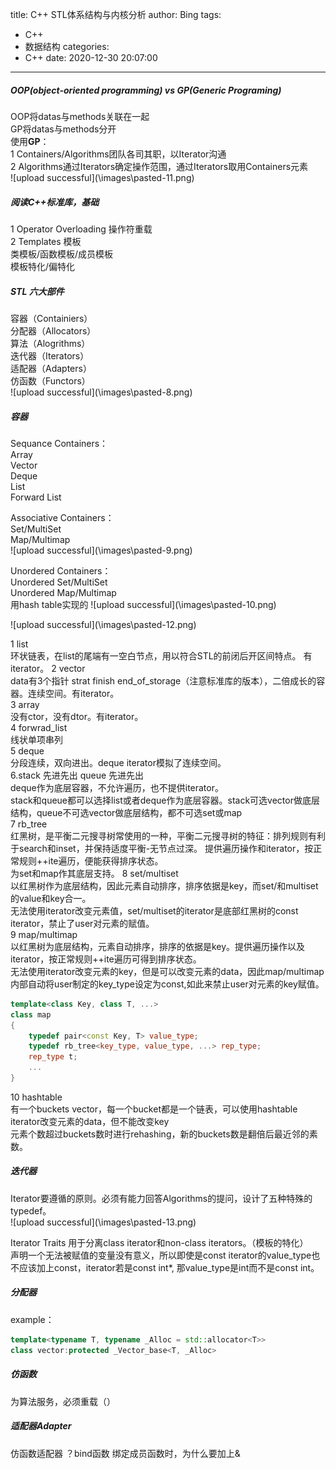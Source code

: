 title: C++ STL体系结构与内核分析
author: Bing
tags:
  - C++
  - 数据结构
categories:
  - C++
date: 2020-12-30 20:07:00
---
##### OOP(object-oriented programming) vs GP(Generic Programing)  
OOP将datas与methods关联在一起  
GP将datas与methods分开  
使用**GP**：  
1 Containers/Algorithms团队各司其职，以Iterator沟通  
2 Algorithms通过Iterators确定操作范围，通过Iterators取用Containers元素  
![upload successful](\\images\pasted-11.png\)

##### 阅读C++标准库，基础  
1 Operator Overloading 操作符重载  
2 Templates 模板  
类模板/函数模板/成员模板  
模板特化/偏特化

##### STL 六大部件
容器（Containiers）  
分配器（Allocators）  
算法（Alogrithms）  
迭代器（Iterators）  
适配器（Adapters）  
仿函数（Functors）  
![upload successful](\\images\pasted-8.png\)  

##### 容器  
Sequance Containers：  
Array  
Vector  
Deque  
List  
Forward List  

Associative Containers：  
Set/MultiSet   
Map/Multimap    
![upload successful](\\images\pasted-9.png\)  

Unordered Containers：  
Unordered Set/MultiSet  
Unordered Map/Multimap  
用hash table实现的
![upload successful](\\images\pasted-10.png\) 

![upload successful](\\images\pasted-12.png\)

1 list  
环状链表，在list的尾端有一空白节点，用以符合STL的前闭后开区间特点。 有iterator。
2 vector  
data有3个指针 strat finish end_of_storage（注意标准库的版本），二倍成长的容器。连续空间。有iterator。  
3 array  
没有ctor，没有dtor。有iterator。  
4 forwrad_list  
线状单项串列  
5 deque  
分段连续，双向进出。deque iterator模拟了连续空间。  
6.stack 先进先出 queue 先进先出  
deque作为底层容器，不允许遍历，也不提供iterator。  
stack和queue都可以选择list或者deque作为底层容器。stack可选vector做底层结构，queue不可选vector做底层结构，都不可选set或map   
7 rb_tree  
红黑树，是平衡二元搜寻树常使用的一种，平衡二元搜寻树的特征：排列规则有利于search和inset，并保持适度平衡-无节点过深。 
提供遍历操作和iterator，按正常规则++ite遍历，便能获得排序状态。  
为set和map作其底层支持。
8 set/multiset  
以红黑树作为底层结构，因此元素自动排序，排序依据是key，而set/和multiset的value和key合一。  
无法使用iterator改变元素值，set/multiset的iterator是底部红黑树的const iterator，禁止了user对元素的赋值。  
9 map/multimap  
以红黑树为底层结构，元素自动排序，排序的依据是key。提供遍历操作以及iterator，按正常规则++ite遍历可得到排序状态。  
无法使用iterator改变元素的key，但是可以改变元素的data，因此map/multimap内部自动将user制定的key_type设定为const,如此来禁止user对元素的key赋值。
```c++
template<class Key, class T, ...>
class map
{
	typedef pair<const Key, T> value_type;
    typedef rb_tree<key_type, value_type, ...> rep_type;
    rep_type t;
    ...
}
```
10 hashtable  
有一个buckets vector，每一个bucket都是一个链表，可以使用hashtable iterator改变元素的data，但不能改变key  
元素个数超过buckets数时进行rehashing，新的buckets数是翻倍后最近邻的素数。
##### 迭代器  
Iterator要遵循的原则。必须有能力回答Algorithms的提问，设计了五种特殊的typedef。  
![upload successful](\\images\pasted-13.png\)

Iterator Traits 用于分离class iterator和non-class iterators。（模板的特化）  
声明一个无法被赋值的变量没有意义，所以即使是const iterator的value_type也不应该加上const，iterator若是const int*, 那value_type是int而不是const int。  


##### 分配器  
example：  
```c++  
template<typename T, typename _Alloc = std::allocator<T>>
class vector:protected _Vector_base<T, _Alloc>
```  

##### 仿函数  
为算法服务，必须重载（）  

##### 适配器Adapter  
仿函数适配器
？bind函数  绑定成员函数时，为什么要加上&  
